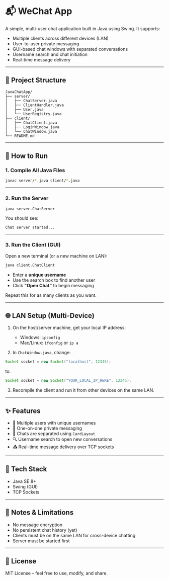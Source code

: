 # 📬 WeChat App

A simple, multi-user chat application built in Java using Swing. It supports:

- Multiple clients across different devices (LAN)
- User-to-user private messaging
- GUI-based chat windows with separated conversations
- Username search and chat initiation
- Real-time message delivery

---

## 📁 Project Structure

```
JavaChatApp/
├── server/
│   ├── ChatServer.java
│   ├── ClientHandler.java
│   ├── User.java
│   └── UserRegistry.java
├── client/
│   ├── ChatClient.java
│   ├── LoginWindow.java
│   └── ChatWindow.java
└── README.md
```

---

## 🚀 How to Run

### 1. Compile All Java Files

```bash
javac server/*.java client/*.java
```

---

### 2. Run the Server

```bash
java server.ChatServer
```

You should see:

```
Chat server started...
```

---

### 3. Run the Client (GUI)

Open a new terminal (or a new machine on LAN):

```bash
java client.ChatClient
```

- Enter a **unique username**
- Use the search box to find another user
- Click **"Open Chat"** to begin messaging

Repeat this for as many clients as you want.

---

## 🌐 LAN Setup (Multi-Device)

1. On the host/server machine, get your local IP address:
   - Windows: `ipconfig`
   - Mac/Linux: `ifconfig` or `ip a`

2. In `ChatWindow.java`, change:

```java
Socket socket = new Socket("localhost", 12345);
```

to:

```java
Socket socket = new Socket("YOUR_LOCAL_IP_HERE", 12345);
```

3. Recompile the client and run it from other devices on the same LAN.

---

## ✨ Features

- 👥 Multiple users with unique usernames
- 🔐 One-on-one private messaging
- 🧠 Chats are separated using `CardLayout`
- 🔍 Username search to open new conversations
- 📤 Real-time message delivery over TCP sockets

---

## 🧩 Tech Stack

- Java SE 8+
- Swing (GUI)
- TCP Sockets

---

## 📌 Notes & Limitations

- No message encryption
- No persistent chat history (yet)
- Clients must be on the same LAN for cross-device chatting
- Server must be started first

---

## 📜 License

MIT License – feel free to use, modify, and share.
